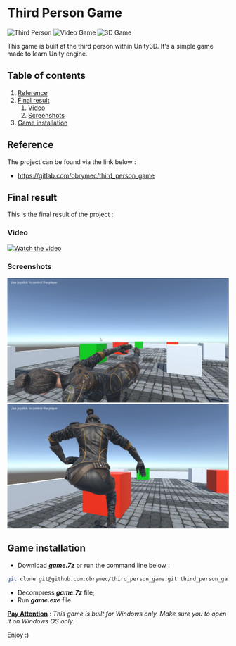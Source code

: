 # Third Person Game
![Third Person](https://img.shields.io/badge/third%20person-1e394e.svg?style=for-the-badge)
![Video Game](https://img.shields.io/badge/video%20game-%232B2F33.svg?style=for-the-badge)
![3D Game](https://img.shields.io/badge/3d%20game-%23161616.svg?style=for-the-badge)

This game is built at the third person within Unity3D.
It's a simple game made to learn Unity engine.

## Table of contents
1. [Reference](#ref)
2. [Final result](#result)
    1. [Video](#video)
    2. [Screenshots](#images)
3. [Game installation](#install)

## Reference <a id = "ref"></a>
The project can be found via the link below :<br/>
- https://gitlab.com/obrymec/third_person_game

## Final result <a id = "result"></a>
This is the final result of the project :<br/>
### Video <a id = "video"></a>
[![Watch the video](https://img.youtube.com/vi/M46gpZW6Vdw/maxresdefault.jpg)](https://youtu.be/M46gpZW6Vdw)

### Screenshots <a id = "images"></a>
![First render](./render/render_1.png)
![Second render](./render/render_2.png)

## Game installation <a id = "install"></a>
- Download <strong><i>game.7z</i></strong> or
run the command line below :
```sh
git clone git@github.com:obrymec/third_person_game.git third_person_game/
```
- Decompress <strong><i>game.7z</i></strong> file;
- Run <strong><i>game.exe</i></strong> file.

<strong><ins>Pay Attention</ins></strong> :
<i>This game is built for Windows only.
Make sure you to open it on Windows
OS only</i>.

Enjoy :)
